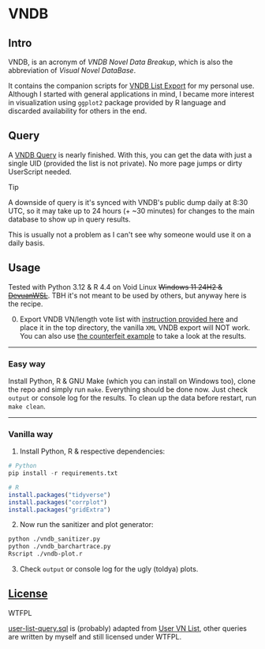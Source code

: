 # VNDB

## Intro

VNDB, is an acronym of *VNDB Novel Data Breakup*, which is also the abbreviation of *Visual Novel DataBase*.

It contains the companion scripts for [VNDB List Export](https://github.com/Vinfall/UserScripts#list) for my personal use.
Although I started with general applications in mind, I became more interest in visualization
using `ggplot2` package provided by R language and discarded availability for others in the end.

## Query

A [VNDB Query](https://query.vndb.org/about) is nearly finished.
With this, you can get the data with just a single UID (provided the list is not private).
No more page jumps or dirty UserScript needed.

> [!TIP]
> A downside of query is it's synced with VNDB's public dump daily at 8:30 UTC, so it may take up to 24 hours (+ ~30 minutes) for changes to the main database to show up in query results.

This is usually not a problem as I can't see why someone would use it on a daily basis.

## Usage

Tested with Python 3.12 & R 4.4 on Void Linux ~~Windows 11 24H2 & [DevuanWSL](https://github.com/Vinfall/DevuanWSL)~~.
TBH it's not meant to be used by others, but anyway here is the recipe.

0. Export VNDB VN/length vote list with [instruction provided here](https://github.com/Vinfall/UserScripts#vndb-list-export)
and place it in the top directory, the vanilla `XML` VNDB export will NOT work.
You can also use [the counterfeit example](example/vndb-list-export-20240101.csv) to take a look at the results.

***

### Easy way

Install Python, R & GNU Make (which you can install on Windows too), clone the repo and simply run `make`.
Everything should be done now. Just check `output` or console log for the results.
To clean up the data before restart, run `make clean`.

***

### Vanilla way

1. Install Python, R & respective dependencies:

```python
# Python
pip install -r requirements.txt
```

```r
# R
install.packages("tidyverse")
install.packages("corrplot")
install.packages("gridExtra")
```

2. Now run the sanitizer and plot generator:

```sh
python ./vndb_sanitizer.py
python ./vndb_barchartrace.py
Rscript ./vndb-plot.r
```

3. Check `output` or console log for the ugly (toldya) plots.

## [License](LICENSE)


WTFPL

[user-list-query.sql](./sql/user-list-query.sql) is (probably) adapted from [User VN List](https://query.vndb.org/3ccc1cf3e6f18e48), other queries are written by myself and still licensed under WTFPL.
